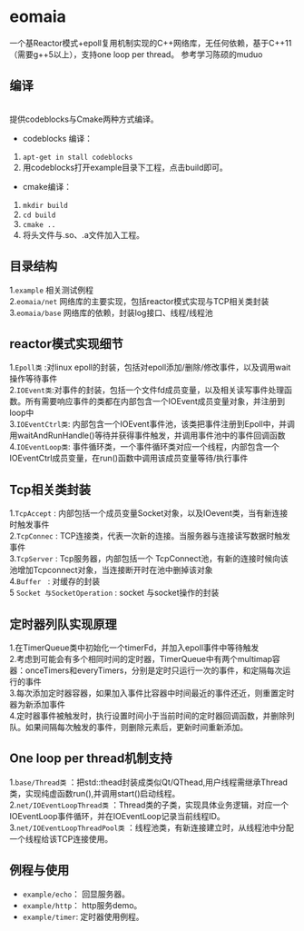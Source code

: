 # eomaia
一个基Reactor模式+epoll复用机制实现的C++网络库，无任何依赖，基于C++11（需要g++5以上），支持one loop per thread。  参考学习陈硕的muduo<br>



## 编译
<br>提供codeblocks与Cmake两种方式编译。</br>
* codeblocks 编译： 
1.  `apt-get in stall codeblocks`
2.  用codeblocks打开example目录下工程，点击build即可。
* cmake编译： 
1.  `mkdir build`
2.  `cd build`
3.  `cmake ..`
4.  将头文件与.so、.a文件加入工程。

## 目录结构
1.`example` 相关测试例程 <br>
2.`eomaia/net` 网络库的主要实现，包括reactor模式实现与TCP相关类封装<br>
3.`eomaia/base` 网络库的依赖，封装log接口、线程/线程池<br>


## reactor模式实现细节  
1.`Epoll类`  :对linux epoll的封装，包括对epoll添加/删除/修改事件，以及调用wait操作等待事件<br>
2.`IOEvent类`:对事件的封装，包括一个文件fd成员变量，以及相关读写事件处理函数。所有需要响应事件的类都在内部包含一个IOEvent成员变量对象，并注册到loop中<br>
3.`IOEventCtrl类`: 内部包含一个IOEvent事件池，该类把事件注册到Epoll中，并调用waitAndRunHandle()等待并获得事件触发，并调用事件池中的事件回调函数<br>
4.`IOEventLoop类`: 事件循环类，一个事件循环类对应一个线程，内部包含一个IOEventCtrl成员变量，在run()函数中调用该成员变量等待/执行事件<br>


## Tcp相关类封装
1.`TcpAccept` : 内部包括一个成员变量Socket对象，以及IOevent类，当有新连接时触发事件<br>
2.`TcpConnec` : TCP连接类，代表一次新的连接。当服务器与连接读写数据时触发事件<br>
3.`TcpServer` : Tcp服务器，内部包括一个 TcpConnect池，有新的连接时候向该池增加Tcpconnect对象，当连接断开时在池中删掉该对象<br>
4.`Buffer`    : 对缓存的封装<br>
5 `Socket 与SocketOperation` : socket 与socket操作的封装<br>


## 定时器列队实现原理
1.在TimerQueue类中初始化一个timerFd，并加入epoll事件中等待触发<br>
2.考虑到可能会有多个相同时间的定时器，TimerQueue中有两个multimap容器：onceTimers和everyTimers，分别是定时只运行一次的事件，和定隔每次运行的事件<br>
3.每次添加定时器容器，如果加入事件比容器中时间最近的事件还近，则重置定时器为新添加事件<br>
4.定时器事件被触发时，执行设置时间小于当前时间的定时器回调函数，并删除列队。如果间隔每次触发的事件，则删除元素后，更新时间重新添加。<br>


## One loop per thread机制支持
1.`base/Thread类`  ：把std::thead封装成类似Qt/QThead,用户线程需继承Thread类，实现纯虚函数run(),并调用start()启动线程。<br>
2.`net/IOEventLoopThread类`  ：Thread类的子类，实现具体业务逻辑，对应一个IOEventLoop事件循环，并在IOEventLoop记录当前线程ID。<br>
3.`net/IOEventLoopThreadPool类`  ：线程池类，有新连接建立时，从线程池中分配一个线程给该TCP连接使用。<br>

## 例程与使用
* `example/echo`： 回显服务器。
* `example/http`： http服务demo。
* `example/timer`: 定时器使用例程。
